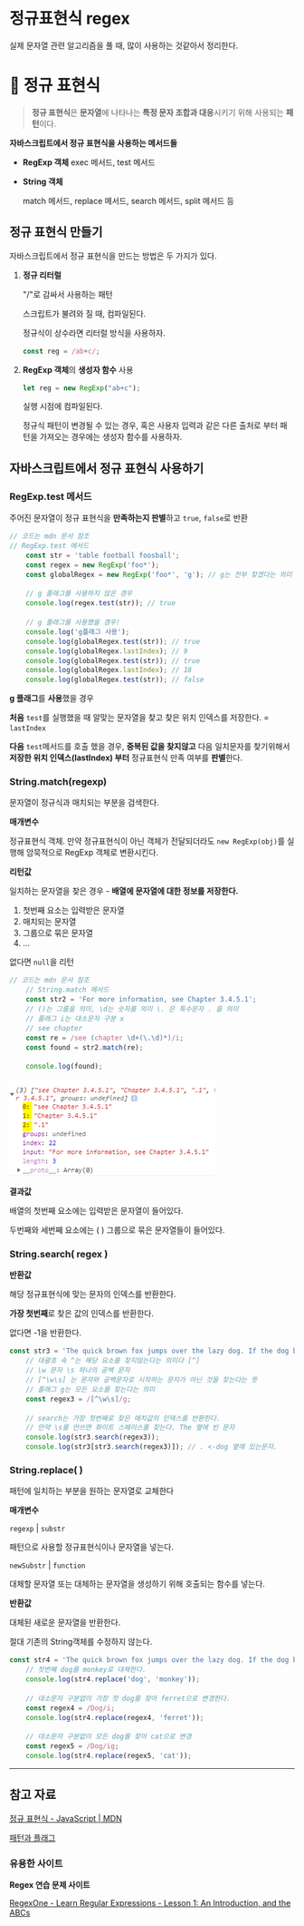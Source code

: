 # 정규표현식 regex

실제 문자열 관련 알고리즘을 풀 때, 많이 사용하는 것같아서 정리한다.

# 🍳 정규 표현식

> **정규 표현식**은 **문자열**에 나타나는 **특정 문자 조합과 대응**시키기 위해 사용되는 **패턴**이다.

**자바스크립트에서 정규 표현식을 사용하는 메서드들**

- **RegExp 객체**
 exec 메서드, test 메서드
- **String 객체**

    match 메서드, replace 메서드, search 메서드, split 메서드 등

## 정규 표현식 만들기

자바스크립트에서 정규 표현식을 만드는 방법은 두 가지가 있다.

1. **정규 리터럴**

    "/"로 감싸서 사용하는 패턴 

    스크립트가 불려와 질 때, 컴파일된다.

    정규식이 상수라면 리터럴 방식을 사용하자.

    ```jsx
    const reg = /ab+c/;
    ```

2. **RegExp 객체**의 **생성자 함수** 사용

    ```jsx
    let reg = new RegExp("ab+c");
    ```

    실행 시점에 컴파일된다. 

    정규식 패턴이 변경될 수 있는 경우, 혹은 사용자 입력과 같은 다른 출처로 부터 패턴을 가져오는 경우에는 생성자 함수를 사용하자.

## 자바스크립트에서 정규 표현식 사용하기

### RegExp.test 메서드

주어진 문자열이 정규 표현식을 **만족하는지 판별**하고 `true`, `false`로 반환

```jsx
// 코드는 mdn 문서 참조
// RegExp.test 메서드
    const str = 'table football foosball'; 
    const regex = new RegExp('foo*');
    const globalRegex = new RegExp('foo*', 'g'); // g는 전부 찾겠다는 의미

    // g 플래그를 사용하지 않은 경우
    console.log(regex.test(str)); // true

    // g 플래그를 사용했을 경우!
    console.log('g플래그 사용');
    console.log(globalRegex.test(str)); // true
    console.log(globalRegex.lastIndex); // 9
    console.log(globalRegex.test(str)); // true
    console.log(globalRegex.lastIndex); // 18
    console.log(globalRegex.test(str)); // false
```

**g 플래그**를 **사용**했을 경우

**처음** `test`를 실행했을 때 알맞는 문자열을 찾고 찾은 위치 인덱스를 저장한다. = `lastIndex`

**다음** `test`메서드를 호출 했을 경우, **중복된 값을 찾지않고** 다음 일치문자를 찾기위해서 **저장한 위치 인덱스(lastIndex) 부터** 정규표현식 만족 여부를 **판별**한다.

### String.match(regexp)

문자열이 정규식과 매치되는 부분을 검색한다.

**매개변수**

정규표현식 객체. 만약 정규표현식이 아닌 객체가 전달되더라도 `new RegExp(obj)`를 실행해 암묵적으로 RegExp 객체로 변환시킨다.

**리턴값**

일치하는 문자열을 찾은 경우 - **배열에 문자열에 대한 정보를 저장한다.**

1. 첫번째 요소는 입력받은 문자열
2. 매치되는 문자열
3. 그룹으로 묶은 문자열
4. ...

없다면 `null`을 리턴

```jsx
// 코드는 mdn 문서 참조
    // String.match 메서드
    const str2 = 'For more information, see Chapter 3.4.5.1';
    // ()는 그룹을 의미, \d는 숫자를 의미 \. 은 특수문자 . 을 의미
    // 플래그 i는 대소문자 구분 x
    // see chapter 
    const re = /see (chapter \d+(\.\d)*)/i;
    const found = str2.match(re);

    console.log(found);
```

![match결과](./img/match.png)

**결과값**

배열의 첫번째 요소에는 입력받은 문자열이 들어있다.

두번째와 세번째 요소에는 ( ) 그룹으로 묶은 문자열들이 들어있다.

### String.search( regex )

**반환값**

해당 정규표현식에 맞는 문자의 인덱스를 반환한다.

**가장 첫번째**로 찾은 값의 인덱스를 반환한다.

없다면 -1을 반환한다.

```js
const str3 = 'The quick brown fox jumps over the lazy dog. If the dog barked, was it really lazy?';
    // 대괄호 속 ^는 해당 요소를 찾지않는다는 의미다 [^]
    // \w 문자 \s 하나의 공백 문자
    // [^\w\s] 는 문자와 공백문자로 시작하는 문자가 아닌 것을 찾는다는 뜻
    // 플래그 g는 모든 요소를 찾는다는 의미
    const regex3 = /[^\w\s]/g;

    // search는 가장 첫번째로 찾은 매치값의 인덱스를 반환한다.
    // 만약 \s를 안쓰면 화이트 스페이스를 찾는다. The 옆에 빈 문자
    console.log(str3.search(regex3)); 
    console.log(str3[str3.search(regex3)]); // . <-dog 옆에 있는문자.
```

### String.replace( )

패턴에 일치하는 부분을 원하는 문자열로 교체한다

**매개변수**

`regexp` | `substr`

패턴으로 사용할 정규표현식이나 문자열을 넣는다.

`newSubstr` | `function`

대체할 문자열 또는 대체하는 문자열을 생성하기 위해 호출되는 함수를 넣는다.

**반환값**

대체된 새로운 문자열을 반환한다.

절대 기존의 String객체를 수정하지 않는다.

```js
const str4 = 'The quick brown fox jumps over the lazy dog. If the dog barked, was it really lazy?';
    // 첫번째 dog를 monkey로 대체한다.
    console.log(str4.replace('dog', 'monkey'));

    // 대소문자 구분없이 가장 첫 dog를 찾아 ferret으로 변경한다.
    const regex4 = /Dog/i;
    console.log(str4.replace(regex4, 'ferret'));

    // 대소문자 구분없이 모든 dog를 찾아 cat으로 변경
    const regex5 = /Dog/ig;
    console.log(str4.replace(regex5, 'cat'));
```

---

## 참고 자료

[정규 표현식 - JavaScript | MDN](https://developer.mozilla.org/ko/docs/Web/JavaScript/Guide/Regular_Expressions)

[패턴과 플래그](https://ko.javascript.info/regexp-introduction)

### 유용한 사이트

**Regex 연습 문제 사이트**

[RegexOne - Learn Regular Expressions - Lesson 1: An Introduction, and the ABCs](https://regexone.com/)